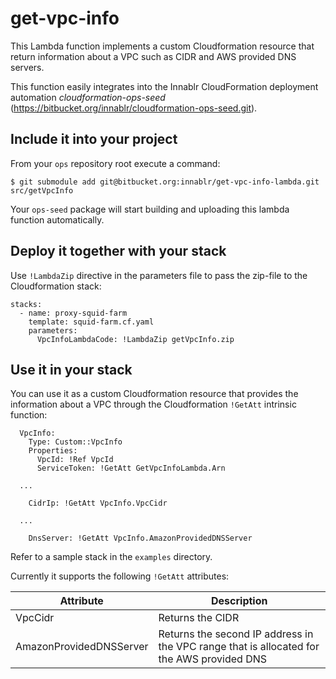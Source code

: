 get-vpc-info
======

This Lambda function implements a custom Cloudformation resource that return information about a VPC such as CIDR and AWS provided DNS servers.

This function easily integrates into the Innablr CloudFormation deployment automation *cloudformation-ops-seed* (https://bitbucket.org/innablr/cloudformation-ops-seed.git).

Include it into your project
------

From your `ops` repository root execute a command:

```
$ git submodule add git@bitbucket.org:innablr/get-vpc-info-lambda.git src/getVpcInfo
```

Your `ops-seed` package will start building and uploading this lambda function automatically.

Deploy it together with your stack
------

Use `!LambdaZip` directive in the parameters file to pass the zip-file to the Cloudformation stack:

```
stacks:
  - name: proxy-squid-farm
    template: squid-farm.cf.yaml
    parameters:
      VpcInfoLambdaCode: !LambdaZip getVpcInfo.zip
```

Use it in your stack
------

You can use it as a custom Cloudformation resource that provides the information about a VPC through the Cloudformation `!GetAtt` intrinsic function:

```
  VpcInfo:
    Type: Custom::VpcInfo
    Properties:
      VpcId: !Ref VpcId
      ServiceToken: !GetAtt GetVpcInfoLambda.Arn

  ...

    CidrIp: !GetAtt VpcInfo.VpcCidr

  ...

    DnsServer: !GetAtt VpcInfo.AmazonProvidedDNSServer

```

Refer to a sample stack in the `examples` directory.

Currently it supports the following `!GetAtt` attributes:

| Attribute | Description |
| ----------- | ------------- |
| VpcCidr   | Returns the CIDR |
| AmazonProvidedDNSServer | Returns the second IP address in the VPC range that is allocated for the AWS provided DNS |